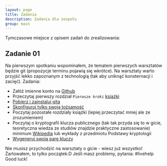 ```yaml
---
layout: page
title: Zadania
description: Zadania dla zespołu
group: main
---
```


Tymczasowe miejsce z opisem zadań do zrealizowania:

## Zadanie 01

Na pierwszym spotkaniu wspominałem, że tematem pierwszych warsztatów będzie git (propozycje terminu pojawią się wkrótce). Na warsztaty warto przyjść lekko zapoznanym z technologią (tak aby uniknąć konsternacji i zacięć). Zadania:

- Załóż imienne konto na [Github](https://github.com/)
- Przeczytaj pierwszy rozdział `Pierwsze kroki` [książki](https://git-scm.com/book/pl/v1/)
- [Pobierz i zainstaluj gita](https://git-scm.com/)
- [Skonfiguruj tylko swoją tożsamość](https://git-scm.com/book/pl/v1/Pierwsze-kroki-Wst%C4%99pna-konfiguracja-Git)
- Poczytaj pozostałe rozdziały książki (lepiej przeczytać mniej ale ze zrozumieniem)
- Poczytaj o kryptografii klucza publicznego (tak tak przyda się to w gicie, teoretyczna wiedza ze studiów znajdzie praktyczne zastosowanie) minimum [Wikipedia](https://pl.wikipedia.org/wiki/Kryptografia_klucza_publicznego) lub wykłady z przedmiotu Podstawy kryptologii
- [Wygeneruj swoją parę kluczy](https://git-scm.com/book/pl/v1/Git-na-serwerze-Generacja-pary-kluczy-SSH)

Nie musisz przychodzić na warsztaty o gicie - wiesz już wszystko! Żartowałem, to tylko początek:D Jeśli masz problemy, pytania: #livehelp
Good luck!

